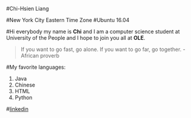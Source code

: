 #Chi-Hsien Liang

#New York City Eastern Time Zone
#Ubuntu 16.04

#Hi everybody my name is **Chi** and I am a computer science student at University of the People and I hope to join you all at **OLE**.


>If you want to go fast, go alone. If you want to go far, go together. -African proverb

#My favorite languages:
  1. Java
  2. Chinese
  3. HTML
  4. Python
  
  


#[linkedin](https://www.linkedin.com/in/chihsienliang)
